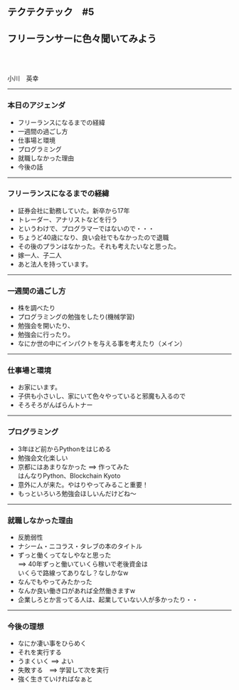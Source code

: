 ## テクテクテック　#5
## フリーランサーに色々聞いてみよう
<br>     
<br>
<p>小川　英幸</p>

---
### 本日のアジェンダ
* フリーランスになるまでの経緯     
* 一週間の過ごし方     
* 仕事場と環境      
* プログラミング     
* 就職しなかった理由     
* 今後の話         
    
---

### フリーランスになるまでの経緯
* 証券会社に勤務していた。新卒から17年     
* トレーダー、アナリストなどを行う     
* というわけで、プログラマーではないので・・・    
* ちょうど40歳になり、良い会社でもなかったので退職    
* その後のプランはなかった。それも考えたいなと思った。
* 嫁一人、子二人     
* あと法人を持っています。      
      
---

### 一週間の過ごし方
* 株を調べたり     
* プログラミングの勉強をしたり(機械学習)    
* 勉強会を開いたり、    
* 勉強会に行ったり。     
* なにか世の中にインパクトを与える事を考えたり（メイン）      
      
---

### 仕事場と環境
* お家にいます。    
* 子供も小さいし、家にいて色々やっていると邪魔も入るので      
* そろそろがんばらんトナー    
     
---

### プログラミング
* 3年ほど前からPythonをはじめる     
* 勉強会文化楽しい     
* 京都にはあまりなかった ==> 作ってみた      
  はんなりPython、Blockchain Kyoto       
* 意外に人が来た。やはりやってみること重要！        
* もっといろいろ勉強会ほしいんだけどね〜          

---

### 就職しなかった理由    
* 反脆弱性       
* ナシーム・ニコラス・タレブの本のタイトル  
* ずっと働くってなしやなと思った     
==> 40年ずっと働いていくら稼いで老後資金は      
    いくらで路線ってありなし？なしかなw     
* なんでもやってみたかった    
* なんか良い働き口があれば全然働きますw      
* 企業しろとか言ってる人は、起業していない人が多かったり・・    

---

### 今後の理想
* なにか凄い事をひらめく     
* それを実行する     
* うまくいく  ==> よい     
* 失敗する　==> 学習して次を実行     
* 強く生きていければなぁと   




